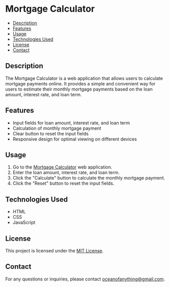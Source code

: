 # Mortgage Calculator

- [Description](#description)
- [Features](#features)
- [Usage](#usage)
- [Technologies Used](#technologies-used)
- [License](#license)
- [Contact](#contact)

## Description

The Mortgage Calculator is a web application that allows users to calculate mortgage payments online. It provides a simple and convenient way for users to estimate their monthly mortgage payments based on the loan amount, interest rate, and loan term.

## Features

- Input fields for loan amount, interest rate, and loan term
- Calculation of monthly mortgage payment
- Clear button to reset the input fields
- Responsive design for optimal viewing on different devices

## Usage

1. Go to the [Mortgage Calculator](https://oceanofanythingofficial.github.io/Mortgage-Calculator/) web application.
2. Enter the loan amount, interest rate, and loan term.
3. Click the "Calculate" button to calculate the monthly mortgage payment.
4. Click the "Reset" button to reset the input fields.

## Technologies Used

- HTML
- CSS
- JavaScript

## License

This project is licensed under the [MIT License](LICENSE).

## Contact

For any questions or inquiries, please contact [oceanofanything@gmail.com](mailto:oceanofanything@gmail.com).
